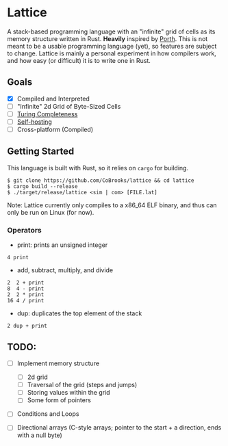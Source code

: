 # Lattice

A stack-based programming language with an "infinite" grid of cells as its memory structure written
in Rust. **Heavily** inspired by [Porth](https://gitlab.com/tsoding/porth). This is not meant to be a 
usable programming language (yet), so features are subject to change. Lattice is mainly a personal
experiment in how compilers work, and how easy (or difficult) it is to write one in Rust.

## Goals

- [x] Compiled and Interpreted
- [ ] "Infinite" 2d Grid of Byte-Sized Cells
- [ ] [Turing Completeness](https://en.wikipedia.org/wiki/Turing_completeness)
- [ ] [Self-hosting](https://en.wikipedia.org/wiki/Self-hosting_(compilers))
- [ ] Cross-platform (Compiled)

## Getting Started

This language is built with Rust, so it relies on `cargo` for building.
```console
$ git clone https://github.com/CoBrooks/lattice && cd lattice
$ cargo build --release
$ ./target/release/lattice <sim | com> [FILE.lat]
```

Note: Lattice currently only compiles to a x86_64 ELF binary, 
and thus can only be run on Linux (for now).

### Operators

- print: prints an unsigned integer
```
4 print
```

- add, subtract, multiply, and divide
```
2  2 + print
8  4 - print
2  2 * print
16 4 / print
```

- dup: duplicates the top element of the stack
```
2 dup + print
```

## TODO:

- [ ] Implement memory structure
    - [ ] 2d grid
    - [ ] Traversal of the grid (steps and jumps)
    - [ ] Storing values within the grid
    - [ ] Some form of pointers
- [ ] Conditions and Loops
- [ ] Directional arrays (C-style arrays; pointer to the start + a direction, ends with a null byte)

